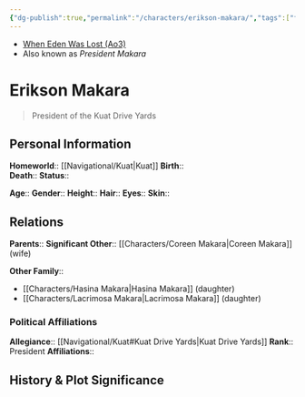 ```yaml
---
{"dg-publish":true,"permalink":"/characters/erikson-makara/","tags":["firstorder","president","forcesensitive","unfinished"]}
---
```


- [When Eden Was Lost (Ao3)](https://archiveofourown.org/works/19334440/chapters/45992584)
- Also known as *President Makara*
# Erikson Makara
> President of the Kuat Drive Yards

## Personal Information

**Homeworld**::  [[Navigational/Kuat\|Kuat]]
**Birth**::  
**Death**:: 
**Status**::  

**Age**:: 
**Gender**:: 
**Height**:: 
**Hair**:: 
**Eyes**:: 
**Skin**:: 

## Relations

**Parents**:: 
**Significant Other**::  [[Characters/Coreen Makara\|Coreen Makara]] (wife)

**Other Family**::
- [[Characters/Hasina Makara\|Hasina Makara]] (daughter)
- [[Characters/Lacrimosa Makara\|Lacrimosa Makara]] (daughter)

### Political Affiliations

**Allegiance**::  [[Navigational/Kuat#Kuat Drive Yards\|Kuat Drive Yards]]
**Rank**::  President
**Affiliations**::  

## History & Plot Significance

